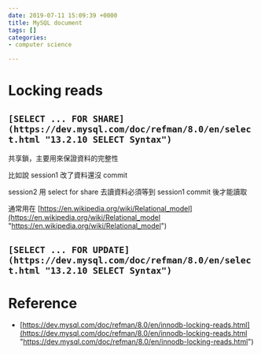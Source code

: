 ```yaml
---
date: 2019-07-11 15:09:39 +0000
title: MySQL document
tags: []
categories:
- computer science

---
```

# Locking reads

## `[SELECT ... FOR SHARE](https://dev.mysql.com/doc/refman/8.0/en/select.html "13.2.10 SELECT Syntax")`

共享鎖，主要用來保證資料的完整性

比如說 session1 改了資料還沒 commit

session2 用 select for share 去讀資料必須等到 session1 commit 後才能讀取

通常用在 [https://en.wikipedia.org/wiki/Relational_model](https://en.wikipedia.org/wiki/Relational_model "https://en.wikipedia.org/wiki/Relational_model")

## `[SELECT ... FOR UPDATE](https://dev.mysql.com/doc/refman/8.0/en/select.html "13.2.10 SELECT Syntax")`

# Reference

* [https://dev.mysql.com/doc/refman/8.0/en/innodb-locking-reads.html](https://dev.mysql.com/doc/refman/8.0/en/innodb-locking-reads.html "https://dev.mysql.com/doc/refman/8.0/en/innodb-locking-reads.html")